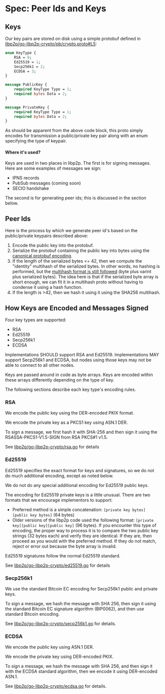 # Spec:  Peer Ids and Keys

## Keys


Our key pairs are stored on disk using a simple protobuf defined in [libp2p/go-libp2p-crypto/pb/crypto.proto#L5](https://github.com/libp2p/go-libp2p-crypto/blob/master/pb/crypto.proto#L5):

```protobuf
enum KeyType {
	RSA = 0;
	Ed25519 = 1;
	Secp256k1 = 2;
	ECDSA = 3;
}

message PublicKey {
	required KeyType Type = 1;
	required bytes Data = 2;
}

message PrivateKey {
	required KeyType Type = 1;
	required bytes Data = 2;
}
```

As should be apparent from the above code block, this proto simply encodes for transmission a public/private key pair along with an enum specifying the type of keypair.

#### Where it's used?

Keys are used in two places in libp2p.  The first is for signing messages.  Here are some examples of messages we sign:
 - IPNS records
 - PubSub messages (coming soon)
 - SECIO handshake

The second is for generating peer ids; this is discussed in the section below.

## Peer Ids

Here is the process by which we generate peer id's based on the public/private keypairs described above:

  1. Encode the public key into the protobuf.
  2. Serialize the protobuf containing the public key into bytes using the [canonical protobuf encoding](https://developers.google.com/protocol-buffers/docs/encoding).
  3.  If the length of the serialized bytes <= 42, then we compute the "identity" multihash of the serialized bytes.  In other words, no hashing is performed, but the [multihash format is still followed](https://github.com/multiformats/multihash) (byte plus varint plus serialized bytes).  The idea here is that if the serialized byte array is short enough, we can fit it in a multihash proto without having to condense it using a hash function.
  4. If the length is >42, then we hash it using it using the SHA256 multihash.

## How Keys are Encoded and Messages Signed

Four key types are supported:
 - RSA
 - Ed25519
 - Secp256k1
 - ECDSA

Implementations SHOULD support RSA and Ed25519. Implementations MAY support Secp256k1 and ECDSA, but nodes using those keys may not be able to connect to all other nodes.

Keys are passed around in code as byte arrays.  Keys are encoded within these arrays differently depending on the type of key.  

The following sections describe each key type's encoding rules.

### RSA

We encode the public key using the DER-encoded PKIX format.

We encode the private key as a PKCS1 key using ASN.1 DER.

To sign a message, we first hash it with SHA-256 and then sign it using the RSASSA-PKCS1-V1.5-SIGN from RSA PKCS#1 v1.5.

See [libp2p/go-libp2p-crypto/rsa.go](https://github.com/libp2p/go-libp2p-crypto/blob/master/rsa.go) for details

### Ed25519

Ed25519 specifies the exact format for keys and signatures, so we do not do much additional encoding, except as noted below.

We do not do any special additional encoding for Ed25519 public keys.

The encoding for Ed25519 private keys is a little unusual. There are two formats that we encourage implementors to support:

 - Preferred method is a simple concatenation:  `[private key bytes][public key bytes]` (64 bytes)
 - Older versions of the libp2p code used the following format:  `[private key][public key][public key]` (96 bytes).  If you encounter this type of encoding, the proper way to process it is to compare the two public key strings (32 bytes each) and verify they are identical.  If they are, then proceed as you would with the preferred method.  If they do not match, reject or error out because the byte array is invalid.

Ed25519 signatures follow the normal Ed25519 standard.

See [libp2p/go-libp2p-crypto/ed25519.go](https://github.com/libp2p/go-libp2p-crypto/blob/master/ed25519.go) for details

### Secp256k1

We use the standard Bitcoin EC encoding for Secp256k1 public and private keys.

To sign a message, we hash the message with SHA 256, then sign it using the standard Bitcoin EC signature algorithm (BIP0062), and then use standard Bitcoin encoding.

See [libp2p/go-libp2p-crypto/secp256k1.go](https://github.com/libp2p/go-libp2p-crypto/blob/master/secp256k1.go) for details.

### ECDSA

We encode the public key using ASN.1 DER.

We encode the private key using DER-encoded PKIX.

To sign a message, we hash the message with SHA 256, and then sign it with the ECDSA standard algorithm, then we encode it using DER-encoded ASN.1.

See [libp2p/go-libp2p-crypto/ecdsa.go](https://github.com/libp2p/go-libp2p-crypto/blob/master/ecdsa.go) for details.


